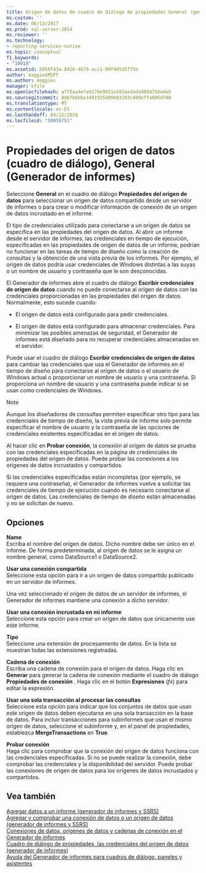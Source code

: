 ```yaml
---
title: Origen de datos de cuadro de diálogo de propiedades General (generador de informes) | Microsoft Docs
ms.custom: ''
ms.date: 06/13/2017
ms.prod: sql-server-2014
ms.reviewer: ''
ms.technology:
- reporting-services-native
ms.topic: conceptual
f1_keywords:
- "10018"
ms.assetid: b956f43a-8426-4679-acc1-00f405d5ff5b
author: maggiesMSFT
ms.author: maggies
manager: kfile
ms.openlocfilehash: a7f5aa4efa9170e9b51e583aedada909d756edeb
ms.sourcegitcommit: 8d6fb6bbe3491925909b83103c409effa006df88
ms.translationtype: MT
ms.contentlocale: es-ES
ms.lasthandoff: 04/22/2019
ms.locfileid: "59955751"
---
```

# <a name="data-source-properties-dialog-box-general-report-builder"></a>Propiedades del origen de datos (cuadro de diálogo), General (Generador de informes)
  Seleccione **General** en el cuadro de diálogo **Propiedades del origen de datos** para seleccionar un origen de datos compartido desde un servidor de informes o para crear o modificar información de conexión de un origen de datos incrustado en el informe.  
  
 El tipo de credenciales utilizado para conectarse a un origen de datos se especifica en las propiedades del origen de datos. Al abrir un informe desde el servidor de informes, las credenciales en tiempo de ejecución, especificadas en las propiedades de origen de datos de un informe, podrían no funcionar en las tareas de tiempo de diseño como la creación de consultas y la obtención de una vista previa de los informes. Por ejemplo, el origen de datos podría usar credenciales de Windows distintas a las suyas o un nombre de usuario y contraseña que le son desconocidas.  
  
 El Generador de informes abre el cuadro de diálogo **Escribir credenciales de origen de datos** cuando no puede conectarse al origen de datos con las credenciales proporcionadas en las propiedades del origen de datos. Normalmente, esto sucede cuando:  
  
-   El origen de datos está configurado para pedir credenciales.  
  
-   El origen de datos está configurado para almacenar credenciales.  Para minimizar las posibles amenazas de seguridad, el Generador de informes está diseñado para no recuperar credenciales almacenadas en el servidor.  
  
 Puede usar el cuadro de diálogo **Escribir credenciales de origen de datos** para cambiar las credenciales que usa el Generador de informes en el tiempo de diseño para conectarse al origen de datos o el usuario de Windows actual o proporcionar un nombre de usuario y una contraseña. Si proporciona un nombre de usuario y una contraseña puede indicar si se usan como credenciales de Windows.  
  
> [!NOTE]  
>  Aunque los diseñadores de consultas permiten especificar otro tipo para las credenciales de tiempo de diseño, la vista previa de informe solo permite especificar el nombre de usuario y la contraseña de las opciones de credenciales existentes especificadas en el origen de datos.  
  
 Al hacer clic en **Probar conexión**, la conexión al origen de datos se prueba con las credenciales especificadas en la página de credenciales de propiedades del origen de datos. Puede probar las conexiones a los orígenes de datos incrustados y compartidos.  
  
 Si las credenciales especificadas están incompletas (por ejemplo, se requiere una contraseña), el Generador de informes vuelve a solicitar las credenciales de tiempo de ejecución cuando es necesario conectarse al origen de datos. Las credenciales de tiempo de diseño están almacenadas y no se solicitan de nuevo.  
  
## <a name="options"></a>Opciones  
 **Name**  
 Escriba el nombre del origen de datos. Dicho nombre debe ser único en el informe. De forma predeterminada, al origen de datos se le asigna un nombre general, como DataSource1 o DataSource2.  
  
 **Usar una conexión compartida**  
 Seleccione esta opción para ir a un origen de datos compartido publicado en un servidor de informes.  
  
 Una vez seleccionado el origen de datos de un servidor de informes, el Generador de informes mantiene una conexión a dicho servidor.  
  
 **Usar una conexión incrustada en mi informe**  
 Seleccione esta opción para crear un origen de datos que únicamente use este informe.  
  
 **Tipo**  
 Seleccione una extensión de procesamiento de datos. En la lista se muestran todas las extensiones registradas.  
  
 **Cadena de conexión**  
 Escriba una cadena de conexión para el origen de datos. Haga clic en **Generar** para generar la cadena de conexión mediante el cuadro de diálogo **Propiedades de conexión** . Haga clic en el botón **Expresiones** (*fx*) para editar la expresión.  
  
 **Usar una sola transacción al procesar las consultas**  
 Seleccione esta opción para indicar que los conjuntos de datos que usan este origen de datos deben ejecutarse en una sola transacción en la base de datos. Para incluir transacciones para subinformes que usan el mismo origen de datos, seleccione el subinforme y, en el panel de propiedades, establezca **MergeTransactions** en **True**.  
  
 **Probar conexión**  
 Haga clic para comprobar que la conexión del origen de datos funciona con las credenciales especificadas. Si no se puede realizar la conexión, debe comprobar las credenciales y la disponibilidad del servidor. Puede probar las conexiones de origen de datos para los orígenes de datos incrustados y compartidos.  
  
## <a name="see-also"></a>Vea también  
 [Agregar datos a un informe &#40;generador de informes y SSRS&#41;](report-data/report-datasets-ssrs.md)   
 [Agregar y comprobar una conexión de datos o un origen de datos &#40;generador de informes y SSRS&#41;](report-data/add-and-verify-a-data-connection-report-builder-and-ssrs.md)   
 [Conexiones de datos, orígenes de datos y cadenas de conexión en el Generador de informes](../../2014/reporting-services/data-connections-data-sources-and-connection-strings-in-report-builder.md)   
 [Cuadro de diálogo de propiedades, las credenciales del origen de datos &#40;generador de informes&#41;](../../2014/reporting-services/data-source-properties-dialog-box-credentials-report-builder.md)   
 [Ayuda del Generador de informes para cuadros de diálogo, paneles y asistentes](../../2014/reporting-services/report-builder-help-for-dialog-boxes-panes-and-wizards.md)  
  
  
